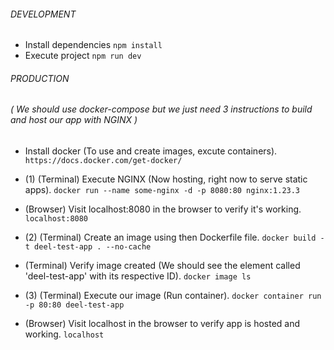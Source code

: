 ###### DEVELOPMENT

- Install dependencies
  `npm install`
- Execute project
  `npm run dev`

###### PRODUCTION

###### ( We should use docker-compose but we just need 3 instructions to build and host our app with NGINX )

- Install docker (To use and create images, excute containers).
  `https://docs.docker.com/get-docker/`

- (1) (Terminal) Execute NGINX (Now hosting, right now to serve static apps).
  `docker run --name some-nginx -d -p 8080:80 nginx:1.23.3`

- (Browser) Visit localhost:8080 in the browser to verify it's working.
  `localhost:8080`

- (2) (Terminal) Create an image using then Dockerfile file.
  `docker build -t deel-test-app . --no-cache`

- (Terminal) Verify image created (We should see the element called 'deel-test-app' with its respective ID).
  `docker image ls`

- (3) (Terminal) Execute our image (Run container).
  `docker container run -p 80:80 deel-test-app`

- (Browser) Visit localhost in the browser to verify app is hosted and working.
  `localhost`
